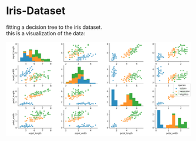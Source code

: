 # Iris-Dataset

fitting a decision tree to the iris dataset.<br>
this is a visualization of the data:<br>

<img src="./res.png">